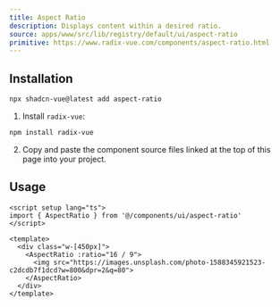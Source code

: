 ```yaml
---
title: Aspect Ratio
description: Displays content within a desired ratio.
source: apps/www/src/lib/registry/default/ui/aspect-ratio 
primitive: https://www.radix-vue.com/components/aspect-ratio.html
---
```



<ComponentPreview name="AspectRatioDemo" />

## Installation

```bash
npx shadcn-vue@latest add aspect-ratio
```

<ManualInstall>

1. Install `radix-vue`:

```bash
npm install radix-vue
```

2. Copy and paste the component source files linked at the top of this page into your project.
</ManualInstall>

## Usage

```vue
<script setup lang="ts">
import { AspectRatio } from '@/components/ui/aspect-ratio'
</script>

<template>
  <div class="w-[450px]">
    <AspectRatio :ratio="16 / 9">
      <img src="https://images.unsplash.com/photo-1588345921523-c2dcdb7f1dcd?w=800&dpr=2&q=80">
    </AspectRatio>
  </div>
</template>
```